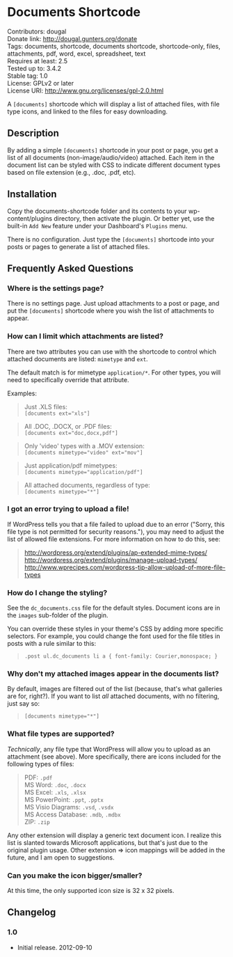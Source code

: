 # Documents Shortcode
Contributors: dougal  
Donate link: http://dougal.gunters.org/donate  
Tags: documents, shortcode, documents shortcode, shortcode-only, files, attachments, pdf, word, excel, spreadsheet, text  
Requires at least: 2.5  
Tested up to: 3.4.2  
Stable tag: 1.0  
License: GPLv2 or later  
License URI: http://www.gnu.org/licenses/gpl-2.0.html  

A `[documents]` shortcode which will display a list of attached files, with file type icons, and linked to the files for easy downloading.

## Description

By adding a simple `[documents]` shortcode in your post or page, you get a
list of all documents (non-image/audio/video) attached. Each item in the
document list can be styled with CSS to indicate different document types
based on file extension (e.g., .doc, .pdf, etc).

## Installation

Copy the documents-shortcode folder and its contents to your wp-content/plugins
directory, then activate the plugin. Or better yet, use the built-in `Add New`
feature under your Dashboard's `Plugins` menu.

There is no configuration. Just type the `[documents]` shortcode into your 
posts or pages to generate a list of attached files.

## Frequently Asked Questions

### Where is the settings page?

There is no settings page. Just upload attachments to a post or page, and put 
the `[documents]` shortcode where you wish the list of attachments to appear.

### How can I limit which attachments are listed?

There are two attributes you can use with the shortcode to control which
attached documents are listed: `mimetype` and `ext`.

The default match is for mimetype `application/*`. For other types, you will 
need to specifically override that attribute.

Examples:

> Just .XLS files:  
>   `[documents ext="xls"]`

> All .DOC, .DOCX, or .PDF files:  
>   `[documents ext="doc,docx,pdf"]`

> Only 'video' types with a .MOV extension:  
>   `[documents mimetype="video" ext="mov"]`

> Just application/pdf mimetypes:  
>   `[documents mimetype="application/pdf"]`

> All attached documents, regardless of type:  
>   `[documents mimetype="*"]`

### I got an error trying to upload a file!

If WordPress tells you that a file failed to upload due to an error ("Sorry, 
this file type is not permitted for security reasons."), you may need to 
adjust the list of allowed file extensions. For more information on how to do 
this, see: 

> http://wordpress.org/extend/plugins/ap-extended-mime-types/  
> http://wordpress.org/extend/plugins/manage-upload-types/  
> http://www.wprecipes.com/wordpress-tip-allow-upload-of-more-file-types

### How do I change the styling?

See the `dc_documents.css` file for the default styles. Document icons are in 
the `images` sub-folder of the plugin.

You can override these styles in your theme's CSS by adding more specific 
selectors. For example, you could change the font used for the file titles in 
posts with a rule similar to this:

> `.post ul.dc_documents li a { font-family: Courier,monospace; }`

### Why don't my attached images appear in the documents list?

By default, images are filtered out of the list (because, that's what 
galleries are for, right?). If you want to list *all* attached documents, 
with no filtering, just say so:

> `[documents mimetype="*"]`

### What file types are supported?

*Technically*, any file type that WordPress will allow you to upload as an 
attachment (see above). More specifically, there are icons included for the 
following types of files:

> PDF: `.pdf`  
> MS Word: `.doc`, `.docx`  
> MS Excel: `.xls`, `.xlsx`  
> MS PowerPoint: `.ppt`, `.pptx`  
> MS Visio Diagrams: `.vsd`, `.vsdx`  
> MS Access Database: `.mdb`, `.mdbx`  
> ZIP: `.zip`  

Any other extension will display a generic text document icon. I realize this 
list is slanted towards Microsoft applications, but that's just due to the 
original plugin usage. Other extension => icon mappings will be added in the 
future, and I am open to suggestions.

### Can you make the icon bigger/smaller?

At this time, the only supported icon size is 32 x 32 pixels. 

## Changelog
### 1.0
* Initial release. 2012-09-10

